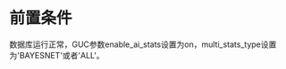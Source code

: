 # 前置条件<a name="ZH-CN_TOPIC_0000001367750157"></a>

数据库运行正常，GUC参数enable\_ai\_stats设置为on，multi\_stats\_type设置为'BAYESNET'或者'ALL'。

